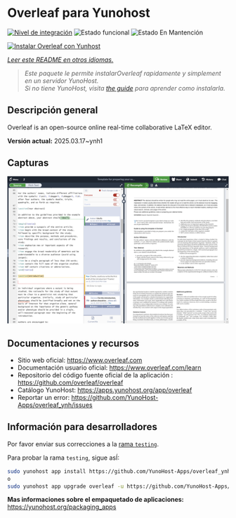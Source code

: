 <!--
Este archivo README esta generado automaticamente<https://github.com/YunoHost/apps/tree/master/tools/readme_generator>
No se debe editar a mano.
-->

# Overleaf para Yunohost

[![Nivel de integración](https://apps.yunohost.org/badge/integration/overleaf)](https://ci-apps.yunohost.org/ci/apps/overleaf/)
![Estado funcional](https://apps.yunohost.org/badge/state/overleaf)
![Estado En Mantención](https://apps.yunohost.org/badge/maintained/overleaf)

[![Instalar Overleaf con Yunhost](https://install-app.yunohost.org/install-with-yunohost.svg)](https://install-app.yunohost.org/?app=overleaf)

*[Leer este README en otros idiomas.](./ALL_README.md)*

> *Este paquete le permite instalarOverleaf rapidamente y simplement en un servidor YunoHost.*  
> *Si no tiene YunoHost, visita [the guide](https://yunohost.org/install) para aprender como instalarla.*

## Descripción general

Overleaf is an open-source online real-time collaborative LaTeX editor.


**Versión actual:** 2025.03.17~ynh1

## Capturas

![Captura de Overleaf](./doc/screenshots/screenshot.png)

## Documentaciones y recursos

- Sitio web oficial: <https://www.overleaf.com>
- Documentación usuario oficial: <https://www.overleaf.com/learn>
- Repositorio del código fuente oficial de la aplicación : <https://github.com/overleaf/overleaf>
- Catálogo YunoHost: <https://apps.yunohost.org/app/overleaf>
- Reportar un error: <https://github.com/YunoHost-Apps/overleaf_ynh/issues>

## Información para desarrolladores

Por favor enviar sus correcciones a la [rama `testing`](https://github.com/YunoHost-Apps/overleaf_ynh/tree/testing).

Para probar la rama `testing`, sigue asÍ:

```bash
sudo yunohost app install https://github.com/YunoHost-Apps/overleaf_ynh/tree/testing --debug
o
sudo yunohost app upgrade overleaf -u https://github.com/YunoHost-Apps/overleaf_ynh/tree/testing --debug
```

**Mas informaciones sobre el empaquetado de aplicaciones:** <https://yunohost.org/packaging_apps>
